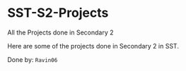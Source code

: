 # SST-S2-Projects
All the Projects done in Secondary 2

Here are some of the projects done in Secondary 2 in SST.

Done by:
`Ravin06`
